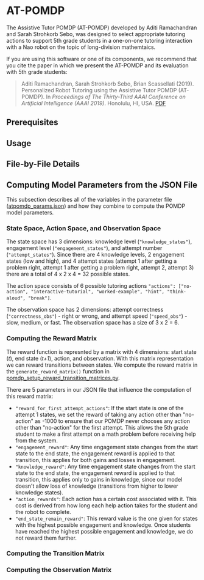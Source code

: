 # AT-POMDP

The Assistive Tutor POMDP (AT-POMDP) developed by Aditi Ramachandran and Sarah Strohkorb Sebo, was designed to select appropriate tutoring actions to support 5th grade students in a one-on-one tutoring interaction with a Nao robot on the topic of long-division mathemtaics. 

If you are using this software or one of its components, we recommend that you cite the paper in which we present the AT-POMDP and its evaluation with 5th grade students:

> Aditi Ramachandran, Sarah Strohkorb Sebo, Brian Scassellati (2019). Personalized Robot Tutoring using the Assistive Tutor POMDP (AT-POMDP). In *Proceedings of The Thirty-Third AAAI Conference on Artificial Intelligence (AAAI 2019)*. Honolulu, HI, USA. [PDF](https://scazlab.yale.edu/sites/default/files/files/Ramachandran_Sebo_AAAI_2018.pdf)

## Prerequisites

## Usage

## File-by-File Details

## Computing Model Parameters from the JSON File

This subsection describes all of the variables in the parameter file ([atpomdp_params.json](https://github.com/ScazLab/AT-POMDP/blob/master/atpomdp_params.json)) and how they combine to compute the POMDP model parameters. 

### State Space, Action Space, and Observation Space

The state space has 3 dimensions: knowledge level (`"knowledge_states"`), engagement level (`"engagement_states"`), and attempt number (`"attempt_states"`). Since there are 4 knowledge levels, 2 engagement states (low and high), and 4 attempt states (attempt 1 after getting a problem right, attempt 1 after getting a problem right, attempt 2, attempt 3) there are a total of 4 x 2 x 4 = 32 possible states.

The action space consists of 6 possible tutoring actions `"actions": ["no-action", "interactive-tutorial", "worked-example", "hint", "think-aloud", "break"]`.

The observation space has 2 dimensions: attempt correctness (`"correctness_obs"`) - right or wrong, and attempt speed (`"speed_obs"`) - slow, medium, or fast. The observation space has a size of 3 x 2 = 6. 

### Computing the Reward Matrix

The reward function is represnted by a matrix with 4 dimensions: start state (*t*), end state (*t+1*), action, and observation. With this matrix representation we can reward transitions between states. We compute the reward matrix in the `generate_reward_matrix()` function in [pomdp_setup_reward_transition_matrices.py](https://github.com/ScazLab/AT-POMDP/blob/master/pomdp_setup_reward_transition_matrices.py). 

There are 5 parameters in our JSON file that influence the computation of this reward matrix: 
- `"reward_for_first_attempt_actions"`: If the start state is one of the attempt 1 states, we set the reward of taking any action other than "no-action" as -1000 to ensure that our POMDP never chooses any action other than "no-action" for the first attempt. This allows the 5th grade student to make a first attempt on a math problem before receiving help from the system. 
- `"engagement_reward"`: Any time engagement state changes from the start state to the end state, the engagement reward is applied to that transition, this applies for both gains and losses in engagement. 
- `"knowledge_reward"`: Any time engagement state changes from the start state to the end state, the engagement reward is applied to that transition, this applies only to gains in knowledge, since our model doesn't allow loss of knowledge (transitions from higher to lower knowledge states). 
- `"action_rewards"`: Each action has a certain cost associated with it. This cost is derived from how long each help action takes for the student and the robot to complete. 
- `"end_state_remain_reward"`: This reward value is the one given for states with the highest possible engagement and knowledge. Once students have reached the highest possible engagement and knowledge, we do not reward them further. 

### Computing the Transition Matrix

### Computing the Observation Matrix